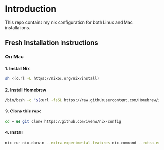 # Introduction

This repo contains my nix configuration for both Linux and Mac installations.

## Fresh Installation Instructions

### On Mac

#### 1. Install Nix

```sh
sh <(curl -L https://nixos.org/nix/install)
```

#### 2. Install Homebrew

```sh
/bin/bash -c "$(curl -fsSL https://raw.githubusercontent.com/Homebrew/install/HEAD/install.sh)"
```

#### 3. Clone this repo

```sh
cd ~ && git clone https://github.com/ivenw/nix-config
```

#### 4. Install

```sh
nix run nix-darwin --extra-experimental-features nix-command --extra-experimental-features flakes -- switch --flake ~/nix-config
```
